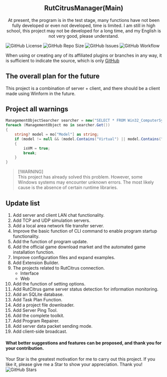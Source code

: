 <p align="center">
 <h2 align="center">RutCitrusManager(Main)</h2>
 <p align="center">At present, the program is in the test stage, many functions have not been fully developed or even not developed, time is limited. I am still in high school, this project may not be developed for a long time, and my English is not very good, please understand.</p>
</p>

![GitHub License](https://img.shields.io/github/license/psoloi/RutCitrus)
![GitHub Repo Size](https://img.shields.io/github/repo-size/psoloi/RutCitrus)
![GitHub Issues](https://img.shields.io/github/issues/psoloi/RutCitrus)
![GitHub Workflow](https://img.shields.io/github/actions/workflow/status/psoloi/RutCitrus/workflow.yml)

When using or creating any of its affiliated plugins or branches in any way, it is sufficient to indicate the source, which is only [GitHub](https://github.com/psoloi/RutCitrusManager)

## The overall plan for the future
This project is a combination of server + client, and there should be a client made using Winform in the future.

## Project all warnings
```csharp
ManagementObjectSearcher searcher = new("SELECT * FROM Win32_ComputerSystem");
foreach (ManagementObject mo in searcher.Get())
{
    string? model = mo["Model"] as string;
    if (model != null && (model.Contains("Virtual") || model.Contains("VMware") || model.Contains("Xen") || model.Contains("KVM") || model.Contains("Hyper")))
    {
        isVM = true;
        break;
    }
}
```
> [!WARNING]\
> This project has already solved this problem. However, some Windows systems may encounter unknown errors. The most likely cause is the absence of certain runtime libraries.

## Update list
1. Add server and client LAN chat functionality.
2. Add TCP and UDP simulation servers.
3. Add a local area network file transfer server.
4. Improve the basic function of CLI command to enable program startup functionality.
5. Add the function of program update.
6. Add the official game download market and the automated game installation function.
7. Improve configuration files and expand examples.
8. Add Extension Builder.
9. The projects related to RutCitrus connection.
    - Interface
    - Web
10. Add the function of setting options.
11. Add RutCitrus game server status detection for information monitoring.
12. Add an SQLite database.
13. Add Task Plan Function.
14. Add a project file downloader.
15. Add Server Ping Tool.
16. Add the complete toolkit.
17. Add Program Repairer.
18. Add server data packet sending mode.
19. Add client-side broadcast.


#### What better suggestions and features can be proposed, and thank you for your contribution.
Your Star is the greatest motivation for me to carry out this project. If you like it, please give me a Star to show your appreciation. Thank you!
![GitHub Stars](https://img.shields.io/github/stars/psoloi/RutCitrus?logo=github)